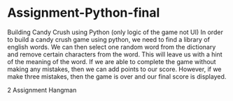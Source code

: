 # Assignment-Python-final
Building Candy Crush using Python (only logic of the game not UI)
In order to build a candy crush game using python, we need to find a library of english words. We can then select one random word from the dictionary and remove certain characters from the word. This will leave us with a hint of the meaning of the word. If we are able to complete the game without making any mistakes, then we can add points to our score. However, if we make three mistakes, then the game is over and our final score is displayed.

2 Assignment Hangman
